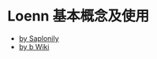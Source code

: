 # Loenn 基本概念及使用

* [by Saplonily](https://saplonily.top/celeste_modding_tutorial/mapping/loenn_basic/)
* [by b Wiki](https://wiki.biligame.com/celeste/Loenn)